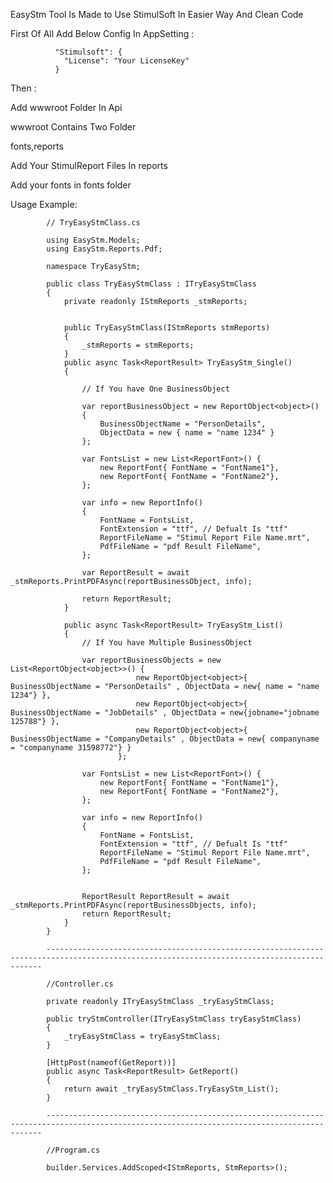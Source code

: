 EasyStm Tool Is Made to Use StimulSoft In Easier Way And Clean Code

First Of All Add Below Config In AppSetting :

              "Stimulsoft": {
                "License": "Your LicenseKey"
              }


Then :

Add wwwroot Folder In Api

wwwroot Contains Two Folder

fonts,reports 

Add Your StimulReport Files In reports

Add your fonts in fonts folder


Usage Example: 

            // TryEasyStmClass.cs

            using EasyStm.Models;
            using EasyStm.Reports.Pdf;
            
            namespace TryEasyStm;
            
            public class TryEasyStmClass : ITryEasyStmClass
            {
                private readonly IStmReports _stmReports;
            
            
                public TryEasyStmClass(IStmReports stmReports)
                {
                    _stmReports = stmReports;
                }
                public async Task<ReportResult> TryEasyStm_Single()
                {
            
                    // If You have One BusinessObject
            
                    var reportBusinessObject = new ReportObject<object>()
                    {
                        BusinessObjectName = "PersonDetails",
                        ObjectData = new { name = "name 1234" }
                    };

                    var FontsList = new List<ReportFont>() {
                        new ReportFont{ FontName = "FontName1"},
                        new ReportFont{ FontName = "FontName2"},
                    };
            
                    var info = new ReportInfo()
                    {
                        FontName = FontsList,
                        FontExtension = "ttf", // Defualt Is "ttf"
                        ReportFileName = "Stimul Report File Name.mrt",
                        PdfFileName = "pdf Result FileName",
                    };
            
                    var ReportResult = await _stmReports.PrintPDFAsync(reportBusinessObject, info);
            
                    return ReportResult;
                }
            
                public async Task<ReportResult> TryEasyStm_List()
                {
                    // If You have Multiple BusinessObject
            
                    var reportBusinessObjects = new List<ReportObject<object>>() {
                                new ReportObject<object>{ BusinessObjectName = "PersonDetails" , ObjectData = new{ name = "name 1234"} },
                                new ReportObject<object>{ BusinessObjectName = "JobDetails" , ObjectData = new{jobname="jobname 125788"} },
                                new ReportObject<object>{ BusinessObjectName = "CompanyDetails" , ObjectData = new{ companyname = "companyname 31598772"} }
                            };
            
                    var FontsList = new List<ReportFont>() {
                        new ReportFont{ FontName = "FontName1"},
                        new ReportFont{ FontName = "FontName2"},
                    };
            
                    var info = new ReportInfo()
                    {
                        FontName = FontsList,
                        FontExtension = "ttf", // Defualt Is "ttf"
                        ReportFileName = "Stimul Report File Name.mrt",
                        PdfFileName = "pdf Result FileName",
                    };
            
            
                    ReportResult ReportResult = await _stmReports.PrintPDFAsync(reportBusinessObjects, info);
                    return ReportResult;
                }
            }

            -------------------------------------------------------------------------------------------------------------------------------------------

            //Controller.cs

            private readonly ITryEasyStmClass _tryEasyStmClass;

            public tryStmController(ITryEasyStmClass tryEasyStmClass)
            {
                _tryEasyStmClass = tryEasyStmClass;
            }

            [HttpPost(nameof(GetReport))]
            public async Task<ReportResult> GetReport()
            {
                return await _tryEasyStmClass.TryEasyStm_List();
            }

            -------------------------------------------------------------------------------------------------------------------------------------------

            //Program.cs

            builder.Services.AddScoped<IStmReports, StmReports>();